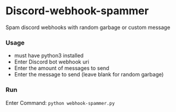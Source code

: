 # Discord-webhook-spammer

Spam discord webhooks with random garbage or custom message

### Usage
- must have python3 installed 
- Enter Discord bot webhook uri 
- Enter the amount of messages to send
- Enter the message to send (leave blank for random garbage)

### Run
Enter Command:
```python webhook-spammer.py```
